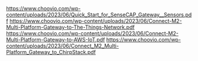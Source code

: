 https://www.choovio.com/wp-content/uploads/2023/06/Quick_Start_for_SenseCAP_Gateway__Sensors.pdf
https://www.choovio.com/wp-content/uploads/2023/06/Connect-M2-Multi-Platform-Gateway-to-The-Things-Network.pdf
https://www.choovio.com/wp-content/uploads/2023/06/Connect-M2-Multi-Platform-Gateway-to-AWS-IoT.pdf
https://www.choovio.com/wp-content/uploads/2023/06/Connect_M2_Multi-Platform_Gateway_to_ChirpStack.pdf

